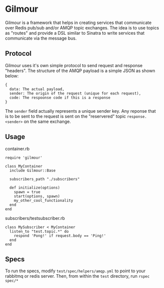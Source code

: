 # Gilmour

Gilmour is a framework that helps in creating services that communicate over
Redis pub/sub and/or AMQP topic exchanges. The idea is to use topics as "routes" and
provide a DSL similar to Sinatra to write services that communicate via the
message bus.

## Protocol

Gilmour uses it's own simple protocol to send request and response "headers".
The structure of the AMQP payload is a simple JSON as shown below:

    {
	  data: The actual payload,
	  sender: The origin of the request (unique for each request),
	  code: The respoonse code if this is a response
    }

The `sender` field actually represents a unique sender key. Any reponse that
is to be sent to the request is sent on the "reservered" topic
`response.<sender>` on the same exchange.

## Usage

container.rb

	require 'gilmour'
	
	class MyContainer
	  include Gilmour::Base
	
	  subscribers_path "./subscribers"
	
	  def initialize(options)
        spawn = true
	    start(options, spawn)
        my_other_cool_functionality
	  end
	end

subscribers/testsubscriber.rb

	class MySubscriber < MyContainer
	  listen_to "test.topic.*" do
	    respond 'Pong!' if request.body == 'Ping!'
	  end
	end

## Specs

To run the specs, modify `test/spec/helpers/amqp.yml` to point to your rabbitmq or redis server.
Then, from within the `test` directory, run `rspec spec/*`

